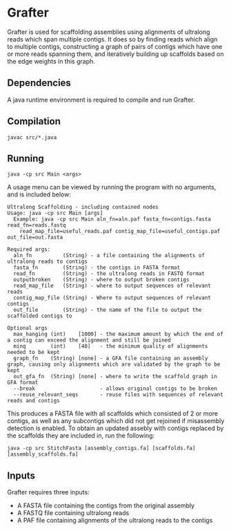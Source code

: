 # Grafter
Grafter is used for scaffolding assemblies using alignments of ultralong reads which span multiple contigs.  It does so by finding reads which align to multiple contigs, constructing a graph of pairs of contigs which have one or more reads spanning them, and iteratively building up scaffolds based on the edge weights in this graph.

## Dependencies

A java runtime environment is required to compile and run Grafter.

## Compilation

`javac src/*.java`

## Running

``
java -cp src Main <args>
``

A usage menu can be viewed by running the program with no arguments, and is included below:

```
Ultralong Scaffolding - including contained nodes
Usage: java -cp src Main [args]
  Example: java -cp src Main aln_fn=aln.paf fasta_fn=contigs.fasta read_fn=reads.fastq
    read_map_file=useful_reads.paf contig_map_file=useful_contigs.paf out_file=out.fasta

Required args:
  aln_fn          (String) - a file containing the alignments of ultralong reads to contigs
  fasta_fn        (String) - the contigs in FASTA format
  read_fn         (String) - the ultralong reads in FASTQ format
  outputbroken    (String) - where to output broken contigs
  read_map_file   (String) - where to output sequences of relevant reads
  contig_map_file (String) - Where to output sequences of relevant contigs
  out_file        (String) - the name of the file to output the scaffolded contigs to

Optional args
  max_hanging (int)    [1000] - the maximum amount by which the end of a contig can exceed the alignment and still be joined
  minq        (int)    [40]   - the minimum quality of alignments needed to be kept
  graph_fn    (String) [none] - a GFA file containing an assembly graph, causing only alignments which are validated by the graph to be kept
  out_gfa_fn  (String) [none] - where to write the scaffold graph in GFA format
  --break                     - allows original contigs to be broken
  --reuse_relevant_seqs       - reuse files with sequences of relevant reads and contigs
```

This produces a FASTA file with all scaffolds which consisted of 2 or more contigs, as well as any subcontigs which did not get rejoined if misassembly detection is enabled.  To obtain an updated assebly with contigs replaced by the scaffolds they are included in, run the following:

``
java -cp src StitchFasta [assembly_contigs.fa] [scaffolds.fa] [assembly_scaffolds.fa]
``


## Inputs

Grafter requires three inputs:

* A FASTA file containing the contigs from the original assembly
* A FASTQ file containing ultralong reads
* A PAF file containing alignments of the ultralong reads to the contigs
